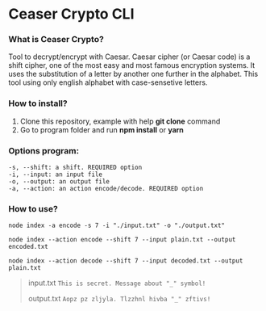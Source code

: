 # Ceaser Crypto CLI
### What is Ceaser Crypto?
Tool to decrypt/encrypt with Caesar. Caesar cipher (or Caesar code) is a shift cipher, one of the most easy and most famous encryption systems. It uses the substitution of a letter by another one further in the alphabet.
This tool using only english alphabet with case-sensetive letters.

### How to install?
1. Clone this repository, example with help **git clone** command
2. Go to program folder and run **npm install** or **yarn** 

### Options program:

```
-s, --shift: a shift. REQUIRED option
-i, --input: an input file
-o, --output: an output file
-a, --action: an action encode/decode. REQUIRED option
```

### How to use?

```
node index -a encode -s 7 -i "./input.txt" -o "./output.txt"
```

```
node index --action encode --shift 7 --input plain.txt --output encoded.txt
```

```
node index --action decode --shift 7 --input decoded.txt --output plain.txt
```

> input.txt `This is secret. Message about "_" symbol!`
>
> output.txt `Aopz pz zljyla. Tlzzhnl hivba "_" zftivs!`


